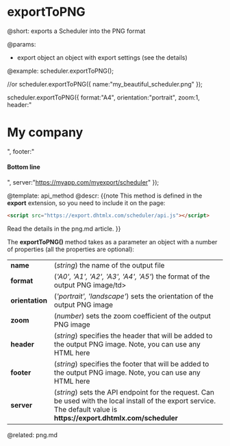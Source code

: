 exportToPNG
=============


@short: exports a Scheduler into the PNG format
	

@params:
- export		object		an object with export settings (see the details)




@example:
scheduler.exportToPNG();
 
//or
scheduler.exportToPNG({
  	name:"my_beautiful_scheduler.png"
});

scheduler.exportToPNG({
    format:"A4",
    orientation:"portrait",
    zoom:1,
    header:"<h1>My company</h1>",
    footer:"<h4>Bottom line</h4>",
    server:"https://myapp.com/myexport/scheduler"
});

@template:	api_method
@descr:
{{note This method is defined in the **export** extension, so you need to include it on the page:
~~~html
<script src="https://export.dhtmlx.com/scheduler/api.js"></script>  
~~~
Read the details in the png.md article.
}}

The **exportToPNG()** method takes as a parameter an object with a number of properties (all the properties are optional):

<table class="webixdoc_links">
	<tbody>
    	<tr>
			<td class="webixdoc_links0"><b>name</b></td>
			<td>(<i>string</i>) the name of the output file</td>
		</tr>
       <tr>
			<td class="webixdoc_links0"><b>format</b></td>
			<td>(<i>'A0', 'A1', 'A2', 'A3', 'A4', 'A5'</i>) the format of the output PNG image/td>
		</tr>
        <tr>
			<td class="webixdoc_links0"><b>orientation</b></td>
			<td>(<i>'portrait', 'landscape'</i>) sets the orientation of the output PNG image</td>
		</tr>        
        <tr>
			<td class="webixdoc_links0"><b>zoom</b></td>
			<td>(<i>number</i>) sets the zoom coefficient of the output PNG image</td>
		</tr>
        <tr>
			<td class="webixdoc_links0"><b>header</b></td>
			<td>(<i>string</i>) specifies the header that will be added to the output PNG image. Note, you can use any HTML here</td>
		</tr>
        <tr>
			<td class="webixdoc_links0"><b>footer</b></td>
			<td>(<i>string</i>) specifies the footer that will be added to the output PNG image. Note, you can use any HTML here</td>
		</tr>
        <tr>
			<td class="webixdoc_links0"><b>server</b></td>
			<td>(<i>string</i>) sets the API endpoint for the request. Can be used with the local install of the export service. The default value is <strong>https://export.dhtmlx.com/scheduler</strong></td>
		</tr>
    </tbody>
</table>


@related:
png.md